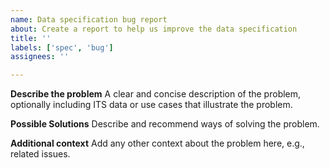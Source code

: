 ```yaml
---
name: Data specification bug report
about: Create a report to help us improve the data specification
title: ''
labels: ['spec', 'bug']
assignees: ''

---
```


**Describe the problem**
A clear and concise description of the problem, optionally including ITS data or use cases that illustrate the problem.

**Possible Solutions**
Describe and recommend ways of solving the problem.

**Additional context**
Add any other context about the problem here, e.g., related issues.
